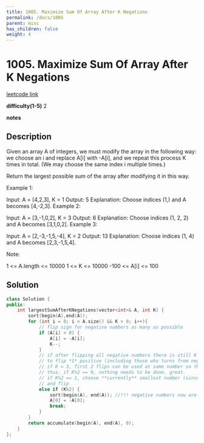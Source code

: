```yaml
---
title: 1005. Maximize Sum Of Array After K Negations
permalink: /docs/1005
parent: misc
has_children: false
weight: 4
---
```

# 1005. Maximize Sum Of Array After K Negations
[leetcode link](https://leetcode.com/problems/maximize-sum-of-array-after-k-negations/)

**difficulty(1-5)** 
2

**notes** 


## Description
Given an array A of integers, we must modify the array in the following way: we choose an i and replace A[i] with -A[i], and we repeat this process K times in total.  (We may choose the same index i multiple times.)

Return the largest possible sum of the array after modifying it in this way.

 

Example 1:

Input: A = [4,2,3], K = 1
Output: 5
Explanation: Choose indices (1,) and A becomes [4,-2,3].
Example 2:

Input: A = [3,-1,0,2], K = 3
Output: 6
Explanation: Choose indices (1, 2, 2) and A becomes [3,1,0,2].
Example 3:

Input: A = [2,-3,-1,5,-4], K = 2
Output: 13
Explanation: Choose indices (1, 4) and A becomes [2,3,-1,5,4].
 

Note:

1 <= A.length <= 10000
1 <= K <= 10000
-100 <= A[i] <= 100


## Solution
```c++
class Solution {
public:
    int largestSumAfterKNegations(vector<int>& A, int K) {
        sort(begin(A),end(A));
        for (int i = 0; i < A.size() && K > 0; i++){
            // flip sign for negative numbers as many as possible
            if (A[i] < 0) {
                A[i] = -A[i];
                K--;
            }
            // if after flipping all negative numbers there is still K left, we only need
            // to flip *1* positive (including those who turns from negative) because
            // if K = 3, first 2 flips can be used at same number so there is no effect. 
            // thus. if K%2 == 0, nothing needs to be done. great. 
            // if K%2 == 1, choose **currently** smallest number (since they are all positive now)
            // and flip
            else if (K%2) {
                sort(begin(A), end(A)); //!!! negative numbers now are all positive numbers, need to sort again.
                A[0] = -A[0]; 
                break;
            }
        }
        return accumulate(begin(A), end(A), 0);
    }
};
``` 

<!-- 
Default label
{: .label }

Blue label
{: .label .label-blue }

Stable
{: .label .label-green }

New release
{: .label .label-purple }

Coming soon
{: .label .label-yellow }

Deprecated
{: .label .label-red } -->
